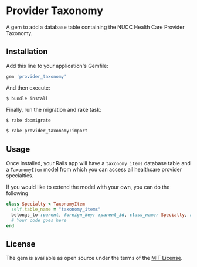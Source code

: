 # Provider Taxonomy
A gem to add a database table containing the NUCC Health Care Provider Taxonomy.

## Installation
Add this line to your application's Gemfile:

```ruby
gem 'provider_taxonomy'
```

And then execute:
```bash
$ bundle install
```

Finally, run the migration and rake task:
```bash
$ rake db:migrate
```
```bash
$ rake provider_taxonomy:import
```

## Usage
Once installed, your Rails app will have a `taxonomy_items` database table and a `TaxonomyItem` model from which you can access all healthcare provider specialties.

If you would like to extend the model with your own, you can do the following

```ruby
class Specialty < TaxonomyItem
  self.table_name = "taxonomy_items"
  belongs_to :parent, foreign_key: :parent_id, class_name: Specialty, required: false
  # Your code goes here
end
```

## License
The gem is available as open source under the terms of the [MIT License](http://opensource.org/licenses/MIT).

